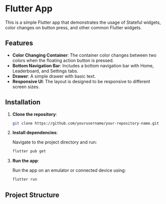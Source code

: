# Flutter App

This is a simple Flutter app that demonstrates the usage of Stateful widgets, color changes on button press, and other common Flutter widgets.

## Features

- **Color Changing Container**: The container color changes between two colors when the floating action button is pressed.
- **Bottom Navigation Bar**: Includes a bottom navigation bar with Home, Leaderboard, and Settings tabs.
- **Drawer**: A simple drawer with basic text.
- **Responsive UI**: The layout is designed to be responsive to different screen sizes.

## Installation

1. **Clone the repository**:

    ```bash
    git clone https://github.com/yourusername/your-repository-name.git
    ```

2. **Install dependencies**:

    Navigate to the project directory and run:

    ```bash
    flutter pub get
    ```

3. **Run the app**:

    Run the app on an emulator or connected device using:

    ```bash
    flutter run
    ```

## Project Structure

